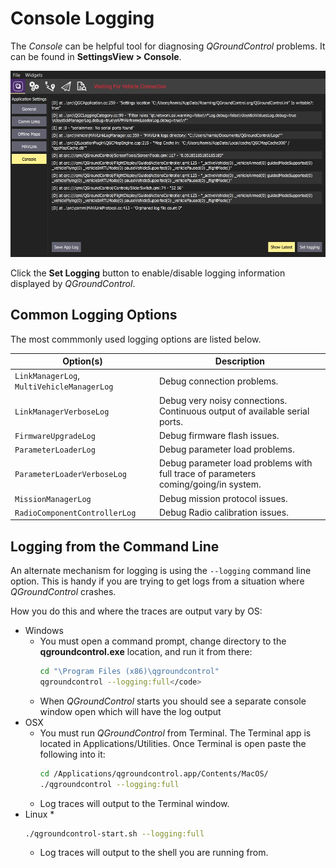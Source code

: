 # Console Logging

The *Console* can be helpful tool for diagnosing *QGroundControl* problems. It can be found in **SettingsView > Console**. 

![Console logging](../../images/support/Console.jpg)

Click the **Set Logging** button to enable/disable logging information displayed by *QGroundControl*.

## Common Logging Options

The most commmonly used logging options are listed below.

Option(s) | Description
--- | ---
`LinkManagerLog`, `MultiVehicleManagerLog` | Debug connection problems.
`LinkManagerVerboseLog` | Debug very noisy connections. Continuous output of available serial ports.
`FirmwareUpgradeLog` | Debug firmware flash issues.
`ParameterLoaderLog` | Debug parameter load problems.
`ParameterLoaderVerboseLog` | Debug parameter load problems with full trace of parameters coming/going/in system.
`MissionManagerLog` | Debug mission protocol issues.
`RadioComponentControllerLog` | Debug Radio calibration issues.


## Logging from the Command Line

An alternate mechanism for logging is using the `--logging` command line option. This is handy if you are trying to get logs from a situation where *QGroundControl* crashes.

How you do this and where the traces are output vary by OS:

* Windows
  * You must open a command prompt, change directory to the **qgroundcontrol.exe** location, and run it from there:
    ```bash
    cd "\Program Files (x86)\qgroundcontrol"
    qgroundcontrol --logging:full</code>
    ```
  * When *QGroundControl* starts you should see a separate console window open which will have the log output
* OSX
  * You must run *QGroundControl* from Terminal. The Terminal app is located in Applications/Utilities. Once Terminal is open paste the following into it:
    ```bash
    cd /Applications/qgroundcontrol.app/Contents/MacOS/
    ./qgroundcontrol --logging:full
    ```
  * Log traces will output to the Terminal window.
* Linux
  * 
  ```bash
  ./qgroundcontrol-start.sh --logging:full
  ```
  * Log traces will output to the shell you are running from.

